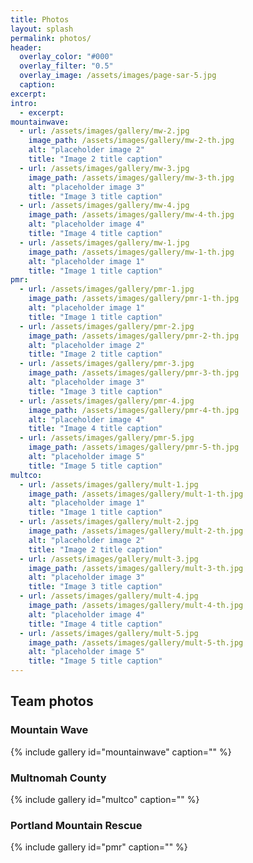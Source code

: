 ```yaml
---
title: Photos
layout: splash
permalink: photos/
header:
  overlay_color: "#000"
  overlay_filter: "0.5"
  overlay_image: /assets/images/page-sar-5.jpg
  caption:
excerpt:
intro: 
  - excerpt:
mountainwave:
  - url: /assets/images/gallery/mw-2.jpg
    image_path: /assets/images/gallery/mw-2-th.jpg
    alt: "placeholder image 2"
    title: "Image 2 title caption"
  - url: /assets/images/gallery/mw-3.jpg
    image_path: /assets/images/gallery/mw-3-th.jpg
    alt: "placeholder image 3"
    title: "Image 3 title caption"
  - url: /assets/images/gallery/mw-4.jpg
    image_path: /assets/images/gallery/mw-4-th.jpg
    alt: "placeholder image 4"
    title: "Image 4 title caption"
  - url: /assets/images/gallery/mw-1.jpg
    image_path: /assets/images/gallery/mw-1-th.jpg
    alt: "placeholder image 1"
    title: "Image 1 title caption"    
pmr:
  - url: /assets/images/gallery/pmr-1.jpg
    image_path: /assets/images/gallery/pmr-1-th.jpg
    alt: "placeholder image 1"
    title: "Image 1 title caption"
  - url: /assets/images/gallery/pmr-2.jpg
    image_path: /assets/images/gallery/pmr-2-th.jpg
    alt: "placeholder image 2"
    title: "Image 2 title caption"
  - url: /assets/images/gallery/pmr-3.jpg
    image_path: /assets/images/gallery/pmr-3-th.jpg
    alt: "placeholder image 3"
    title: "Image 3 title caption"
  - url: /assets/images/gallery/pmr-4.jpg
    image_path: /assets/images/gallery/pmr-4-th.jpg
    alt: "placeholder image 4"
    title: "Image 4 title caption"
  - url: /assets/images/gallery/pmr-5.jpg
    image_path: /assets/images/gallery/pmr-5-th.jpg
    alt: "placeholder image 5"
    title: "Image 5 title caption"    
multco:
  - url: /assets/images/gallery/mult-1.jpg
    image_path: /assets/images/gallery/mult-1-th.jpg
    alt: "placeholder image 1"
    title: "Image 1 title caption"
  - url: /assets/images/gallery/mult-2.jpg
    image_path: /assets/images/gallery/mult-2-th.jpg
    alt: "placeholder image 2"
    title: "Image 2 title caption"
  - url: /assets/images/gallery/mult-3.jpg
    image_path: /assets/images/gallery/mult-3-th.jpg
    alt: "placeholder image 3"
    title: "Image 3 title caption"
  - url: /assets/images/gallery/mult-4.jpg
    image_path: /assets/images/gallery/mult-4-th.jpg
    alt: "placeholder image 4"
    title: "Image 4 title caption"
  - url: /assets/images/gallery/mult-5.jpg
    image_path: /assets/images/gallery/mult-5-th.jpg
    alt: "placeholder image 5"
    title: "Image 5 title caption"
---
```


## Team photos

### Mountain Wave

{% include gallery id="mountainwave" caption="" %}

### Multnomah County

{% include gallery id="multco" caption="" %}

### Portland Mountain Rescue

{% include gallery id="pmr" caption="" %}